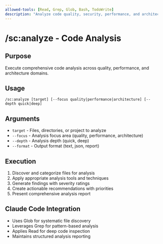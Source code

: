 ```yaml
---
allowed-tools: [Read, Grep, Glob, Bash, TodoWrite]
description: "Analyze code quality, security, performance, and architecture"
---
```


# /sc:analyze - Code Analysis

## Purpose
Execute comprehensive code analysis across quality, performance, and architecture domains.

## Usage
```
/sc:analyze [target] [--focus quality|performance|architecture] [--depth quick|deep]
```

## Arguments
- `target` - Files, directories, or project to analyze
- `--focus` - Analysis focus area (quality, performance, architecture)
- `--depth` - Analysis depth (quick, deep)
- `--format` - Output format (text, json, report)

## Execution
1. Discover and categorize files for analysis
2. Apply appropriate analysis tools and techniques
3. Generate findings with severity ratings
4. Create actionable recommendations with priorities
5. Present comprehensive analysis report

## Claude Code Integration
- Uses Glob for systematic file discovery
- Leverages Grep for pattern-based analysis
- Applies Read for deep code inspection
- Maintains structured analysis reporting
